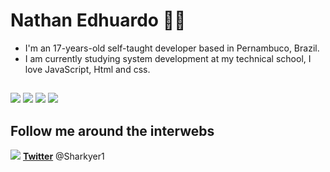 
# Nathan Edhuardo :man_technologist:

- I'm an 17-years-old self-taught developer based in Pernambuco, Brazil.
- I am currently studying system development at my technical school, I love JavaScript, Html and css.

##
![](https://img.shields.io/badge/‎-HTML-CC342D?logo=html5&logoColor=red&style=plastic)
![](https://img.shields.io/badge/‎-CSS-1572B6?logo=css3&logoColor=blue&style=plastic)
![](https://img.shields.io/badge/‎-JavaScript-F7DF1E?logo=javascript&logoColor=yellow&style=plastic)
![](https://img.shields.io/badge/‎-Prisma-F7DF1E?logo=React&logoColor=white&style=plastic)


## Follow me around the interwebs

<img src="https://img.icons8.com/color/16/000000/twitter--v1.png"/> **[Twitter](https://twitter.com/Sharkyer1)** @Sharkyer1





